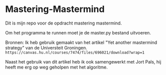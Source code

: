 # Mastering-Mastermind
Dit is mijn repo voor de opdracht mastering mastermind.

Om het programma te runnen moet je de master.py bestand uitvoeren.

Bronnen:
Ik heb gebruik gemaakt van het artikel "Yet another mastermind strategy" van de Universteit Groningen.
``https://canvas.hu.nl/courses/7474/files/696021/download?wrap=1``

Naast het gebruik van dit artikel heb ik ook samengewerkt met Jort Pals, hij heeft me erg op weg geholpen met het algoritme.

